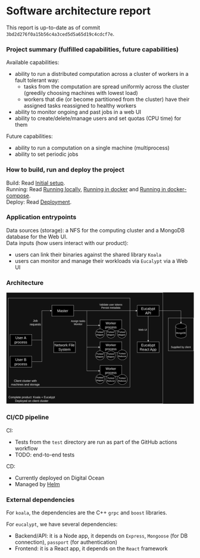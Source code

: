 # Software architecture report

This report is up-to-date as of commit ```3bd2d276f0a15b56c4a3ced5d5a65d19c4cdcf7e```.

### Project summary (fulfilled capabilities, future capabilities)
Available capabilities:
<ul>
<li>ability to run a distributed computation across a cluster of workers in a fault tolerant way:
    <ul>
    <li>tasks from the computation are spread uniformly across the cluster (greedily choosing machines with lowest load)</li>
    <li>workers that die (or become partitioned from the cluster) have their assigned tasks reassigned to healthy workers</li>
    </ul>
</li>
<li>ability to monitor ongoing and past jobs in a web UI</li>
<li>ability to create/delete/manage users and set quotas (CPU time) for them</li>
</ul>

Future capabilities:
<ul>
<li>ability to run a computation on a single machine (multiprocess)</li>
<li>ability to set periodic jobs</li>
</ul>

### How to build, run and deploy the project
Build: Read [Initial setup](setup.md#Initial-setup).
<br>
Running: Read [Running locally](setup.md#Running-locally), [Running in docker](setup.md#Running-in-docker) and [Running in docker-compose](setup.md#Running-in-docker-compose).
<br>
Deploy: Read [Deployment](setup.md#Deployment).

### Application entrypoints
Data sources (storage): a NFS for the computing cluster and a MongoDB database for the Web UI.
<br>
Data inputs (how users interact with our product): 
<ul>
<li>users can link their binaries against the shared library <code>Koala</code></li>
<li>users can monitor and manage their workloads via <code>Eucalypt</code> via a Web UI</li>
</ul>

### Architecture
![Architecture](architecture.png)

### CI/CD pipeline
CI:
<ul>
<li>Tests from the <code>test</code> directory are run as part of the GitHub actions workflow</li>
<li>TODO: end-to-end tests</li>
</ul>

CD:
<ul>
<li>Currently deployed on Digital Ocean</li>
<li>Managed by <a href="https://helm.sh"/>Helm</a></li>
</ul>


### External dependencies
For ```koala```, the dependencies are the C++ ```grpc``` and ```boost``` libraries.

For ```eucalypt```, we have several dependencies:
<ul>
<li>Backend/API: it is a Node app, it depends on <code>Express</code>, <code>Mongoose</code> (for DB connection), <code>passport</code> (for authentication)</li>
<li>Frontend: it is a React app, it depends on the <code>React</code> framework</li>
</ul>
